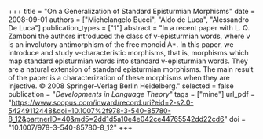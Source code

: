 +++
title = "On a Generalization of Standard Episturmian Morphisms"
date = 2008-09-01
authors = ["Michelangelo Bucci", "Aldo de Luca", "Alessandro De Luca"]
publication_types = ["1"]
abstract = "In a recent paper with L. Q. Zamboni the authors introduced the class of v-episturmian words, where v is an involutory antimorphism of the free monoid A*. In this paper, we introduce and study v-characteristic morphisms, that is, morphisms which map standard episturmian words into standard v-episturmian words. They are a natural extension of standard episturmian morphisms. The main result of the paper is a characterization of these morphisms when they are injective. © 2008 Springer-Verlag Berlin Heidelberg."
selected = false
publication = "*Developments in Language Theory*"
tags = ["mine"]
url_pdf = "https://www.scopus.com/inward/record.uri?eid=2-s2.0-54249112448&doi=10.1007%2f978-3-540-85780-8_12&partnerID=40&md5=2dd1d5a10e4e042ce44765542dd22cd6"
doi = "10.1007/978-3-540-85780-8_12"
+++

